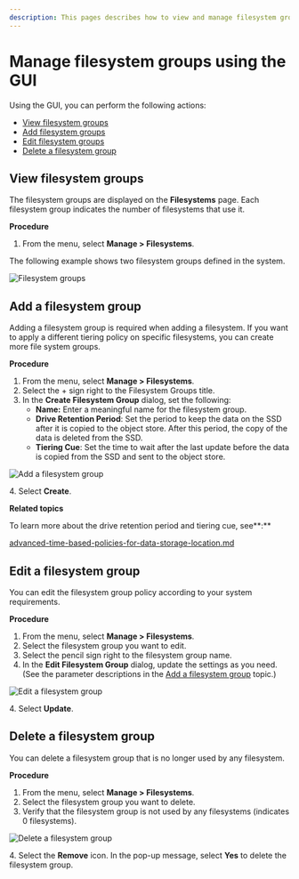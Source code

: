 ```yaml
---
description: This pages describes how to view and manage filesystem groups using the GUI.
---
```


# Manage filesystem groups using the GUI

Using the GUI, you can perform the following actions:

* [View filesystem groups](managing-filesystem-groups.md#view-filesystem-groups)
* [Add filesystem groups](managing-filesystem-groups.md#add-a-filesystem-group)
* [Edit filesystem groups](managing-filesystem-groups.md#edit-a-filesystem-group)
* [Delete a filesystem group](managing-filesystem-groups.md#delete-a-filesystem-group)

## View filesystem groups

The filesystem groups are displayed on the **Filesystems** page. Each filesystem group indicates the number of filesystems that use it.

**Procedure**

1. From the menu, select **Manage > Filesystems**.

The following example shows two filesystem groups defined in the system.

![Filesystem groups](../../.gitbook/assets/wmng\_view\_filesystem\_groups.png)

## Add a filesystem group

Adding a filesystem group is required when adding a filesystem. If you want to apply a different tiering policy on specific filesystems, you can create more file system groups.

**Procedure**

1. From the menu, select **Manage > Filesystems**.
2. Select the + sign right to the Filesystem Groups title.
3. In the **Create Filesystem Group** dialog, set the following:
   * **Name:** Enter a meaningful name for the filesystem group.
   * **Drive Retention Period**: Set the period to keep the data on the SSD after it is copied to the object store. After this period, the copy of the data is deleted from the SSD.
   * **Tiering Cue**: Set the time to wait after the last update before the data is copied from the SSD and sent to the object store.

![Add a filesystem group](../../.gitbook/assets/wmng\_add\_fsg.gif)

4\. Select **Create**.



**Related topics**

To learn more about the drive retention period and tiering cue, see**:**

[advanced-time-based-policies-for-data-storage-location.md](../tiering/advanced-time-based-policies-for-data-storage-location.md "mention")

## Edit a filesystem group

You can edit the filesystem group policy according to your system requirements.

**Procedure**

1. From the menu, select **Manage > Filesystems**.
2. Select the filesystem group you want to edit.
3. Select the pencil sign right to the filesystem group name.
4. In the **Edit Filesystem Group** dialog, update the settings as you need. (See the parameter descriptions in the [Add a filesystem group](managing-filesystem-groups.md#add-a-filesystem-group) topic.)

![Edit a filesystem group](../../.gitbook/assets/wmng\_edit\_fsg\_animated.gif)

4\. Select **Update**.

## Delete a filesystem group

You can delete a filesystem group that is no longer used by any filesystem.

**Procedure**

1. From the menu, select **Manage > Filesystems**.
2. Select the filesystem group you want to delete.
3. Verify that the filesystem group is not used by any filesystems (indicates 0 filesystems).

![Delete a filesystem group](../../.gitbook/assets/wmng\_delete\_fsg.png)

4\. Select the **Remove** icon. In the pop-up message, select **Yes** to delete the filesystem group.
